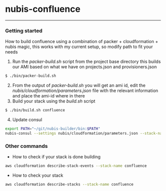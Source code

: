 # nubis-confluence
-------------------
### Getting started
How to build confluence using a combination of packer + cloudformation + nubis magic, this works with my current setup, so modify path to fit your needs

1. Run the *packer-build.sh* script from the project base directory this builds our AMI based on what we have on projects.json and provisioners.json
```bash
$ ./bin/packer-build.sh
```
2. From the output of *packer-build.sh* you will get an ami id, edit the *nubis/cloudformation/parameters.json* file with the relevant information and place the ami-id where in there
3. Build your stack using the *build.sh* script
```bash
$ ./bin/build.sh confluence
```
4. Update consul
``` bash
export PATH="~/git/nubis-builder/bin:$PATH"
nubis-consul --settings nubis/cloudformation/parameters.json --stack-name
```

### Other commands
* How to check if your stack is done building
```bash
aws cloudformation describe-stack-events --stack-name confluence
```

* How to check your stack
```bash
aws cloudformation describe-stacks --stack-name confluence
```

